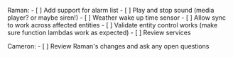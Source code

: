Raman:
    - [ ] Add support for alarm list
    - [ ] Play and stop sound (media player? or maybe siren!)
    - [ ] Weather wake up time sensor
    - [ ] Allow sync to work across affected entities
    - [ ] Validate entity control works (make sure function lambdas work as expected)
    - [ ] Review services

Cameron:
    - [ ] Review Raman's changes and ask any open questions
